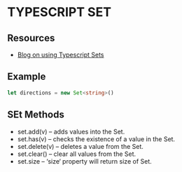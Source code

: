 # TYPESCRIPT SET

## Resources

- [Blog on using Typescript Sets](https://howtodoinjava.com/typescript/sets/)

## Example

```typescript
let directions = new Set<string>()
```

## SEt Methods

- set.add(v) – adds values into the Set.
- set.has(v) – checks the existence of a value in the Set.
- set.delete(v) – deletes a value from the Set.
- set.clear() – clear all values from the Set.
- set.size – ‘size‘ property will return size of Set.
